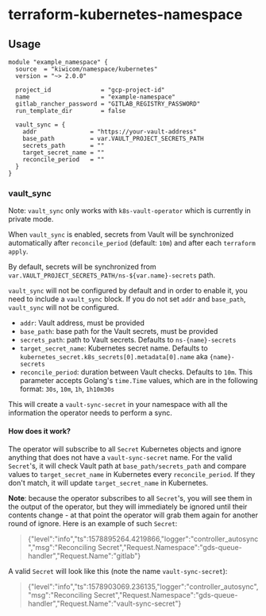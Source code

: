 # terraform-kubernetes-namespace

## Usage

```hcl-terraform
module "example_namespace" {
  source  = "kiwicom/namespace/kubernetes"
  version = "~> 2.0.0"

  project_id              = "gcp-project-id"
  name                    = "example-namespace"
  gitlab_rancher_password = "GITLAB_REGISTRY_PASSWORD"
  run_template_dir        = false
  
  vault_sync = {
    addr               = "https://your-vault-address"
    base_path          = var.VAULT_PROJECT_SECRETS_PATH
    secrets_path       = ""
    target_secret_name = ""
    reconcile_period   = ""
  }
}
```

### vault_sync

Note: `vault_sync` only works with `k8s-vault-operator` which is currently in private mode.

When `vault_sync` is enabled, secrets from Vault will be synchronized automatically after `reconcile_period` (default: `10m`) and after each `terraform apply`.

By default, secrets will be synchronized from `var.VAULT_PROJECT_SECRETS_PATH/ns-${var.name}-secrets` path.

`vault_sync` will not be configured by default and in order to enable it, you need to include a `vault_sync` block. If you do not set `addr` and `base_path`, `vault_sync` will not be configured.

* `addr`: Vault address, must be provided
* `base_path`: base path for the Vault secrets, must be provided
* `secrets_path`: path to Vault secrets. Defaults to `ns-{name}-secrets`
* `target_secret_name`: Kubernetes secret name. Defaults to `kubernetes_secret.k8s_secrets[0].metadata[0].name` aka `{name}-secrets`
* `reconcile_period`: duration between Vault checks. Defaults to `10m`. This parameter accepts Golang's `time.Time` values, which are in the following format: `30s`, `10m`, `1h`, `1h10m30s`

This will create a `vault-sync-secret` in your namespace with all the information the operator needs to perform a sync.

#### How does it work?

The operator will subscribe to all `Secret` Kubernetes objects and ignore anything that does not have a `vault-sync-secret` name. For the valid `Secret`'s, it will check Vault path at `base_path/secrets_path` and compare values to `target_secret_name` in Kubernetes every `reconcile_period`. If they don't match, it will update `target_secret_name` in Kubernetes.

**Note**: because the operator subscribes to all `Secret`'s, you will see them in the output of the operator, but they will immediately be ignored until their contents change - at that point the operator will grab them again for another round of ignore. Here is an example of such `Secret`:

> {"level":"info","ts":1578895264.4219866,"logger":"controller_autosync","msg":"Reconciling Secret","Request.Namespace":"gds-queue-handler","Request.Name":"gitlab"}

A valid `Secret` will look like this (note the name `vault-sync-secret`):

> {"level":"info","ts":1578903069.236135,"logger":"controller_autosync","msg":"Reconciling Secret","Request.Namespace":"gds-queue-handler","Request.Name":"vault-sync-secret"}
